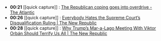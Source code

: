 - **00:21** [[quick capture]] : [The Republican coping goes into overdrive - The Atlantic](https://www.theatlantic.com/newsletters/archive/2024/03/the-republican-coping-goes-into-overdrive/677681/)
- **00:26** [[quick capture]] : [Everybody Hates the Supreme Court’s Disqualification Ruling | The New Republic](https://newrepublic.com/article/179576/supreme-court-disqualification-ruling-criticism)
- **00:28** [[quick capture]] : [Why Trump’s Mar-a-Lago Meeting With Viktor Orbán Should Terrify Us All | The New Republic](https://newrepublic.com/article/179510/trump-viktor-orban-mar-a-lago-meeting-terrify)
